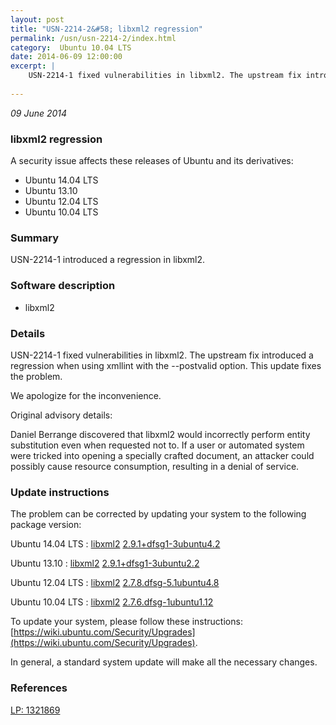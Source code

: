 ```yaml
---
layout: post
title: "USN-2214-2&#58; libxml2 regression"
permalink: /usn/usn-2214-2/index.html
category:  Ubuntu 10.04 LTS
date: 2014-06-09 12:00:00
excerpt: |
    USN-2214-1 fixed vulnerabilities in libxml2. The upstream fix introduced a regression when using xmllint with the --postvalid option. This update fixes the problem.
    
--- 
```

 
 

*09 June 2014*

### libxml2 regression

A security issue affects these releases of Ubuntu and its derivatives:

* Ubuntu 14.04 LTS
* Ubuntu 13.10
* Ubuntu 12.04 LTS
* Ubuntu 10.04 LTS

### Summary

USN-2214-1 introduced a regression in libxml2. 

### Software description

* libxml2 

### Details

USN-2214-1 fixed vulnerabilities in libxml2. The upstream fix introduced a regression when using xmllint with the --postvalid option. This update fixes the problem.

We apologize for the inconvenience.

Original advisory details:

 Daniel Berrange discovered that libxml2 would incorrectly perform entity substitution even when requested not to. If a user or automated system were tricked into opening a specially crafted document, an attacker could possibly cause resource consumption, resulting in a denial of service. 

### Update instructions

The problem can be corrected by updating your system to the following package version:

Ubuntu 14.04 LTS
 : [libxml2](https://launchpad.net/ubuntu/+source/libxml2) <span> [2.9.1+dfsg1-3ubuntu4.2](https://launchpad.net/ubuntu/+source/libxml2/2.9.1+dfsg1-3ubuntu4.2) </span> 

Ubuntu 13.10
 : [libxml2](https://launchpad.net/ubuntu/+source/libxml2) <span> [2.9.1+dfsg1-3ubuntu2.2](https://launchpad.net/ubuntu/+source/libxml2/2.9.1+dfsg1-3ubuntu2.2) </span> 

Ubuntu 12.04 LTS
 : [libxml2](https://launchpad.net/ubuntu/+source/libxml2) <span> [2.7.8.dfsg-5.1ubuntu4.8](https://launchpad.net/ubuntu/+source/libxml2/2.7.8.dfsg-5.1ubuntu4.8) </span> 

Ubuntu 10.04 LTS
 : [libxml2](https://launchpad.net/ubuntu/+source/libxml2) <span> [2.7.6.dfsg-1ubuntu1.12](https://launchpad.net/ubuntu/+source/libxml2/2.7.6.dfsg-1ubuntu1.12) </span> 

To update your system, please follow these instructions: [https://wiki.ubuntu.com/Security/Upgrades](https://wiki.ubuntu.com/Security/Upgrades).

In general, a standard system update will make all the necessary changes. 

### References

 
 [LP: 1321869](https://launchpad.net/bugs/1321869)
 

